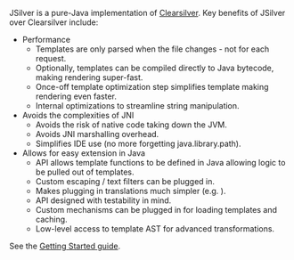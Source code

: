 JSilver is a pure-Java implementation of [Clearsilver](http://www.clearsilver.net/). Key benefits of JSilver over Clearsilver include:
  * Performance
    * Templates are only parsed when the file changes - not for each request.
    * Optionally, templates can be compiled directly to Java bytecode, making rendering super-fast.
    * Once-off template optimization step simplifies template making rendering even faster.
    * Internal optimizations to streamline string manipulation.
  * Avoids the complexities of JNI
    * Avoids the risk of native code taking down the JVM.
    * Avoids JNI marshalling overhead.
    * Simplifies IDE use (no more forgetting java.library.path).
  * Allows for easy extension in Java
    * API allows template functions to be defined in Java allowing logic to be pulled out of templates.
    * Custom escaping / text filters can be plugged in.
    * Makes plugging in translations much simpler (e.g. <?cs var:translate('some.message') ?>).
    * API designed with testability in mind.
    * Custom mechanisms can be plugged in for loading templates and caching.
    * Low-level access to template AST for advanced transformations.

See the [Getting Started guide](GettingStarted.md).